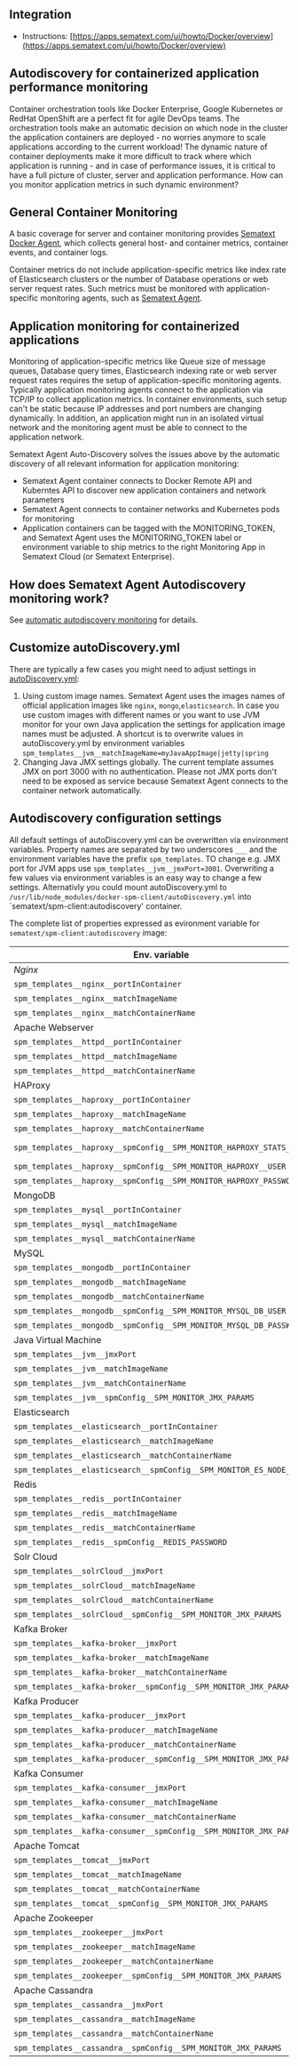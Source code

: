 ## Integration

- Instructions: [https://apps.sematext.com/ui/howto/Docker/overview](https://apps.sematext.com/ui/howto/Docker/overview)

## Autodiscovery for containerized application performance monitoring

Container orchestration tools like Docker Enterprise, Google Kubernetes or RedHat OpenShift are a perfect fit for agile DevOps teams. The orchestration tools make an automatic decision on which node in the cluster the application containers are deployed - no worries anymore to scale applications according to the current workload! The dynamic nature of container deployments make it more difficult to track where which application is running - and in case of performance issues, it is critical to have a full picture of cluster, server and application performance. How can you monitor application metrics in such dynamic environment?

## General Container Monitoring

A basic coverage for server and container monitoring provides [Sematext Docker Agent](https://sematext.com/docs/sematext-docker-agent/), which collects general host- and container metrics, container events, and container logs.

Container metrics do not include application-specific metrics like index rate of Elasticsearch clusters or the number of Database operations or web server request rates. Such metrics must be monitored with application-specific monitoring agents, such as  [Sematext Agent](https://hub.docker.com/r/sematext/sematext-agent/).

## Application monitoring for containerized applications

Monitoring of application-specific metrics like Queue size of message queues, Database query times, Elasticsearch indexing rate or web server request rates requires the setup of application-specific monitoring agents.  Typically application monitoring agents connect to the application via TCP/IP to collect application metrics. In container environments, such setup can't be static because IP addresses and port numbers are changing dynamically. In addition, an application might run in an isolated virtual network and the monitoring agent must be able to connect to the application network.

Sematext Agent Auto-Discovery solves the issues above by the automatic discovery of all relevant information for application monitoring:
- Sematext Agent container connects to Docker Remote API and Kuberntes API to discover new application containers and network parameters
- Sematext Agent connects to container networks and Kubernetes pods for monitoring
- Application containers can be tagged with the MONITORING_TOKEN, and Sematext Agent uses the MONITORING_TOKEN label or environment variable to ship metrics to the right Monitoring App in Sematext Cloud (or Sematext Enterprise).

## How does Sematext Agent Autodiscovery monitoring work?

See [automatic autodiscovery monitoring](../monitoring/autodiscovery) for details.

## Customize autoDiscovery.yml

There are typically a few cases you might need to adjust settings in [autoDiscovery.yml](https://github.com/sematext/docker-spm-client/blob/auto-discovery/autoDiscovery.yml):

1) Using custom image names. Sematext Agent uses the images names of official application images like `nginx`, `mongo`,`elasticsearch`. In case you use custom images with different names or you want to use JVM monitor for your own Java application the settings for application image names must be adjusted.  A shortcut is to overwrite values in autoDiscovery.yml by environment variables
`spm_templates__jvm__matchImageName=myJavaAppImage|jetty|spring`
2) Changing Java JMX settings globally. The current template assumes JMX on port 3000 with no authentication. Please not JMX ports don't need to be exposed as service because Sematext Agent connects to the container network automatically.

## Autodiscovery configuration settings

All default settings of autoDiscovery.yml can be overwritten via environment variables. Property names are separated by two underscores `___` and the environment variables have the prefix `spm_templates`.  TO change e.g. JMX port for JVM apps use
```spm_templates__jvm__jmxPort=3001```. Overwriting a few values via environment variables is an easy way to change a few settings.
Alternativly you could mount autoDiscovery.yml to `/usr/lib/node_modules/docker-spm-client/autoDiscovery.yml` into `sematext/spm-client:autodiscovery' container.

The complete list of properties expressed as evironment variable for `sematext/spm-client:autodiscovery` image:

| Env. variable | Description |
|-|-|
| _Nginx_ | |
|`spm_templates__nginx__portInContainer` | Port in the container, default `80/tcp` |
|`spm_templates__nginx__matchImageName` | Regular expression to match image name. Default `nginx` |
|`spm_templates__nginx__matchContainerName` | Regular expression to match container name. Default `.*` |
| Apache Webserver | |
|`spm_templates__httpd__portInContainer` | Port in the container, default `80/tcp` |
|`spm_templates__httpd__matchImageName` | Regular expression to match image name. Default `httpd` |
|`spm_templates__httpd__matchContainerName` | Regular expression to match container name. Default `.*` |
| HAProxy | |
|`spm_templates__haproxy__portInContainer` | Port in the container, default `1936/tcp` |
|`spm_templates__haproxy__matchImageName` | Regular expression to match image name. Default `haproxy` |
|`spm_templates__haproxy__matchContainerName` | Regular expression to match container name. Default `.*` |
|`spm_templates__haproxy__spmConfig__SPM_MONITOR_HAPROXY_STATS_URL` | Default `http://${host}:${port}${containerEnv.SPM_MONITOR_HAPROXY_STATS_PATH};csv` |
|`spm_templates__haproxy__spmConfig__SPM_MONITOR_HAPROXY__USER` | Default `${containerEnv.SPM_MONITOR_HAPROXY_USER}` |
|`spm_templates__haproxy__spmConfig__SPM_MONITOR_HAPROXY_PASSWORD` | Default `${containerEnv.SPM_MONITOR_HAPROXY_PASSWORD}` |
| MongoDB | |
|`spm_templates__mysql__portInContainer` | Port in the container, default `27017/tcp` |
|`spm_templates__mysql__matchImageName` | Regular expression to match image name. Default `mongo` |
|`spm_templates__mysql__matchContainerName` | Regular expression to match container name. Default `.*` |
| MySQL | |
|`spm_templates__mongodb__portInContainer` | Port in the container, default `27017/tcp` |
|`spm_templates__mongodb__matchImageName` | Regular expression to match image name. Default `mysql|mariadb|percona` |
|`spm_templates__mongodb__matchContainerName` | Regular expression to match container name. Default `.*` |
|`spm_templates__mongodb__spmConfig__SPM_MONITOR_MYSQL_DB_USER` | Default `${containerEnv.MYSQL_USER}` |
|`spm_templates__mongodb__spmConfig__SPM_MONITOR_MYSQL_DB_PASSWORD` | Default `${containerEnv.MYSQL_PASSWORD}` |
| Java Virtual Machine | |
|`spm_templates__jvm__jmxPort` | JMX port in the container, default `3000` |
|`spm_templates__jvm__matchImageName` | Regular expression to match image name. Default `java|spring|jetty` |
|`spm_templates__jvm__matchContainerName` | Regular expression to match container name. Default `.*` |
|`spm_templates__jvm__spmConfig__SPM_MONITOR_JMX_PARAMS` | Default  `-Dspm.remote.jmx.url=${host}:${config.jmxPort}` |
| Elasticsearch | |
|`spm_templates__elasticsearch__portInContainer` | Port in the container, default `9200/tcp` |
|`spm_templates__elasticsearch__matchImageName` | Regular expression to match image name. Default `elasticsearch` |
|`spm_templates__elasticsearch__matchContainerName` | Regular expression to match container name. Default `.*` |
|`spm_templates__elasticsearch__spmConfig__SPM_MONITOR_ES_NODE_PORT` | Default  `http://${host}:${port}` |
| Redis | |
|`spm_templates__redis__portInContainer` | Port in the container, default `6379/tcp` |
|`spm_templates__redis__matchImageName` | Regular expression to match image name. Default `redis` |
|`spm_templates__redis__matchContainerName` | Regular expression to match container name. Default `.*` |
|`spm_templates__redis__spmConfig__REDIS_PASSWORD` | Default  `null` |
| Solr Cloud | |
|`spm_templates__solrCloud__jmxPort` | JMX port in the container, default `3000` |
|`spm_templates__solrCloud__matchImageName` | Regular expression to match image name. Default `solr` |
|`spm_templates__solrCloud__matchContainerName` | Regular expression to match container name. Default `.*` |
|`spm_templates__solrCloud__spmConfig__SPM_MONITOR_JMX_PARAMS` | Default  `-Dspm.remote.jmx.url=${host}:${config.jmxPort}` |
| Kafka Broker| |
|`spm_templates__kafka-broker__jmxPort` | JMX port in the container, default `3000` |
|`spm_templates__kafka-broker__matchImageName` | Regular expression to match image name. Default `kafka` |
|`spm_templates__kafka-broker__matchContainerName` | Regular expression to match container name. Default `.*` |
|`spm_templates__kafka-broker__spmConfig__SPM_MONITOR_JMX_PARAMS` | Default  `-Dspm.remote.jmx.url=${host}:${config.jmxPort}` |
| Kafka Producer| |
|`spm_templates__kafka-producer__jmxPort` | JMX port in the container, default `3000` |
|`spm_templates__kafka-producer__matchImageName` | Regular expression to match image name. Default `kafka` |
|`spm_templates__kafka-producer__matchContainerName` | Regular expression to match container name. Default `.*` |
|`spm_templates__kafka-producer__spmConfig__SPM_MONITOR_JMX_PARAMS` | Default  `-Dspm.remote.jmx.url=${host}:${config.jmxPort}` |
| Kafka Consumer| |
|`spm_templates__kafka-consumer__jmxPort` | JMX port in the container, default `3000` |
|`spm_templates__kafka-consumer__matchImageName` | Regular expression to match image name. Default `kafka` |
|`spm_templates__kafka-consumer__matchContainerName` | Regular expression to match container name. Default `.*` |
|`spm_templates__kafka-consumer__spmConfig__SPM_MONITOR_JMX_PARAMS` | Default  `-Dspm.remote.jmx.url=${host}:${config.jmxPort}` |
| Apache Tomcat | |
|`spm_templates__tomcat__jmxPort` | JMX port in the container, default `3000` |
|`spm_templates__tomcat__matchImageName` | Regular expression to match image name. Default `tomcat` |
|`spm_templates__tomcat__matchContainerName` | Regular expression to match container name. Default `.*` |
|`spm_templates__tomcat__spmConfig__SPM_MONITOR_JMX_PARAMS` | Default  `-Dspm.remote.jmx.url=${host}:${config.jmxPort}` |
| Apache Zookeeper | |
|`spm_templates__zookeeper__jmxPort` | JMX port in the container, default `3000` |
|`spm_templates__zookeeper__matchImageName` | Regular expression to match image name. Default `zookeeper` |
|`spm_templates__zookeeper__matchContainerName` | Regular expression to match container name. Default `.*` |
|`spm_templates__zookeeper__spmConfig__SPM_MONITOR_JMX_PARAMS` | Default  `-Dspm.remote.jmx.url=${host}:${config.jmxPort}` |
| Apache Cassandra | |
|`spm_templates__cassandra__jmxPort` | JMX port in the container, default `7199` |
|`spm_templates__cassandra__matchImageName` | Regular expression to match image name. Default `cassandra` |
|`spm_templates__cassandra__matchContainerName` | Regular expression to match container name. Default `.*` |
|`spm_templates__cassandra__spmConfig__SPM_MONITOR_JMX_PARAMS` | Default  `-Dspm.remote.jmx.url=${host}:${config.jmxPort}` |














